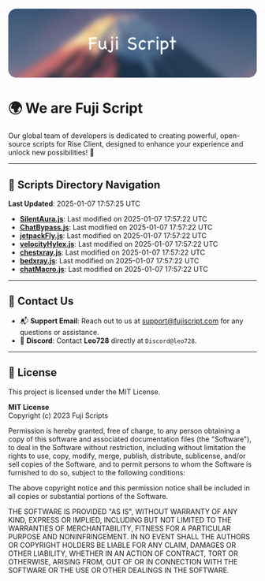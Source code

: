 ![Banner](.github/b.webp)

# 🌍 **We are Fuji Script**

Our global team of developers is dedicated to creating powerful, open-source scripts for Rise Client, designed to enhance your experience and unlock new possibilities! 🌟

---
<!-- SCRIPTS_NAVIGATION_START -->
## 📂 **Scripts Directory Navigation**

**Last Updated**: 2025-01-07 17:57:25 UTC

- **[SilentAura.js](scripts/SilentAura.js)**: Last modified on 2025-01-07 17:57:22 UTC
- **[ChatBypass.js](scripts/ChatBypass.js)**: Last modified on 2025-01-07 17:57:22 UTC
- **[jetpackFly.js](scripts/jetpackFly.js)**: Last modified on 2025-01-07 17:57:22 UTC
- **[velocityHylex.js](scripts/velocityHylex.js)**: Last modified on 2025-01-07 17:57:22 UTC
- **[chestxray.js](scripts/chestxray.js)**: Last modified on 2025-01-07 17:57:22 UTC
- **[bedxray.js](scripts/bedxray.js)**: Last modified on 2025-01-07 17:57:22 UTC
- **[chatMacro.js](scripts/chatMacro.js)**: Last modified on 2025-01-07 17:57:22 UTC

<!-- SCRIPTS_NAVIGATION_END -->

---

## 💬 **Contact Us**  
- 📬 **Support Email**: Reach out to us at [support@fujiscript.com](mailto:support@fujiscript.com) for any questions or assistance.  
- 💬 **Discord**: Contact **Leo728** directly at `Discord@leo728`.

---

## 📜 **License**

This project is licensed under the MIT License.  

**MIT License**  
Copyright (c) 2023 Fuji Scripts  

Permission is hereby granted, free of charge, to any person obtaining a copy of this software and associated documentation files (the "Software"), to deal in the Software without restriction, including without limitation the rights to use, copy, modify, merge, publish, distribute, sublicense, and/or sell copies of the Software, and to permit persons to whom the Software is furnished to do so, subject to the following conditions:  

The above copyright notice and this permission notice shall be included in all copies or substantial portions of the Software.  

THE SOFTWARE IS PROVIDED "AS IS", WITHOUT WARRANTY OF ANY KIND, EXPRESS OR IMPLIED, INCLUDING BUT NOT LIMITED TO THE WARRANTIES OF MERCHANTABILITY, FITNESS FOR A PARTICULAR PURPOSE AND NONINFRINGEMENT. IN NO EVENT SHALL THE AUTHORS OR COPYRIGHT HOLDERS BE LIABLE FOR ANY CLAIM, DAMAGES OR OTHER LIABILITY, WHETHER IN AN ACTION OF CONTRACT, TORT OR OTHERWISE, ARISING FROM, OUT OF OR IN CONNECTION WITH THE SOFTWARE OR THE USE OR OTHER DEALINGS IN THE SOFTWARE.  
